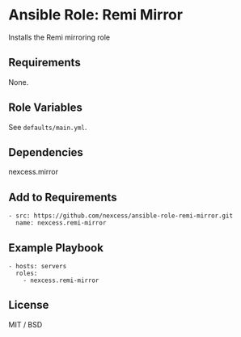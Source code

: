 # Ansible Role: Remi Mirror

Installs the Remi mirroring role

## Requirements

None.

## Role Variables

See `defaults/main.yml`.

## Dependencies

nexcess.mirror

## Add to Requirements

    - src: https://github.com/nexcess/ansible-role-remi-mirror.git
      name: nexcess.remi-mirror

## Example Playbook

    - hosts: servers
      roles:
        - nexcess.remi-mirror

## License

MIT / BSD
